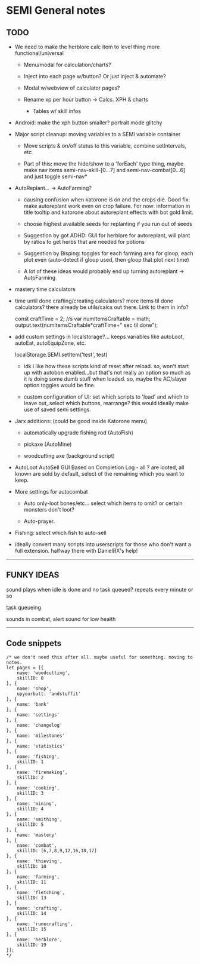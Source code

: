 # SEMI General notes

## TODO

* We need to make the herblore calc item to level thing more functional/universal

    * Menu/modal for calculation/charts?

    * Inject into each page w/button? Or just inject & automate?

    * Modal w/webview of calculator pages?

    * Rename xp per hour button -> Calcs. XPH & charts

        * Tables w/ skill infos

* Android: make the xph button smaller? portrait mode glitchy

* Major script cleanup: moving variables to a SEMI variable container

    * Move scripts & on/off status to this variable, combine setIntervals, etc

    * Part of this: move the hide/show to a 'forEach' type thing, maybe make nav items semi-nav-skill-[0...7] and semi-nav-combat[0...6] and just toggle semi-nav*

* AutoReplant... -> AutoFarming?

    * causing confusion when katorone is on and the crops die. Good fix: make autoreplant work even on crop failure. For now: information in title tooltip and katorone about autoreplant effects with bot gold limit.

    * choose highest available seeds for replanting if you run out of seeds

    * Suggestion by got ADHD: GUI for herblore for autoreplant, will plant by ratios to get herbs that are needed for potions

    * Suggestion by Bisping: toggles for each farming area for gloop, each plot even (auto-detect if gloop used, then gloop that plot next time)

    * A lot of these ideas would probably end up turning autoreplant -> AutoFarming

* mastery time calculators

* time until done crafting/creating calculators? more items til done calculators? there already be utils/calcs out there. Link to them in info?

    const craftTime = 2; //s
    var numItemsCraftable = math;
    output.text(numItemsCraftable*craftTime+" sec til done");

* add custom settings in localstorage?... keeps variables like autoLoot, autoEat, autoEquipZone, etc.

    localStorage.SEMI.setItem('test', test)

    * idk i like how these scripts kind of reset after reload. so, won't start up with autobon enabled...but that's not really an option so much as it is doing some dumb stuff when loaded. so, maybe the AC/slayer option toggles would be fine.

    * custom configuration of UI: set which scripts to 'load' and which to leave out, select which buttons, rearrange? this would ideally make use of saved semi settings.

* Jarx additions: (could be good inside Katorone menu)

    * automatically upgrade fishing rod (AutoFish)

    * pickaxe (AutoMine)

    * woodcutting axe (background script)

* AutoLoot AutoSell GUI Based on Completion Log - all ? are looted, all known are sold by default, select of the remaining which you want to keep.

* More settings for autocombat

    * Auto only-loot bones/etc... select which items to omit? or certain monsters don't loot?

    * Auto-prayer.

* Fishing: select which fish to auto-sell

* ideally convert many scripts into userscripts for those who don't want a full extension. halfway there with DanielRX's help!

-----

## FUNKY IDEAS

sound plays when idle is done and no task queued? repeats every minute or so

task queueing

sounds in combat, alert sound for low health

-----

## Code snippets

    /* we don't need this after all. maybe useful for something. moving to notes.
    let pages = [{
        name: 'woodcutting',
        skillID: 0
    }, {
        name: 'shop',
        upyourbutt: 'andstuffit'
    }, {
        name: 'bank'
    }, {
        name: 'settings'
    }, {
        name: 'changelog'
    }, {
        name: 'milestones'
    }, {
        name: 'statistics'
    }, {
        name: 'fishing',
        skillID: 1
    }, {
        name: 'firemaking',
        skillID: 2
    }, {
        name: 'cooking',
        skillID: 3
    }, {
        name: 'mining',
        skillID: 4
    }, {
        name: 'smithing',
        skillID: 5
    }, {
        name: 'mastery'
    }, {
        name: 'combat',
        skillID: [6,7,8,9,12,16,18,17]
    }, {
        name: 'thieving',
        skillID: 10
    }, {
        name: 'farming',
        skillID: 11
    }, {
        name: 'fletching',
        skillID: 13
    }, {
        name: 'crafting',
        skillID: 14
    }, {
        name: 'runecrafting',
        skillID: 15
    }, {
        name: 'herblore',
        skillID: 19
    }];
    */
